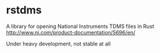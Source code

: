 # rstdms
A library for opening National Instruments TDMS files in Rust
http://www.ni.com/product-documentation/5696/en/

Under heavy development, not stable at all
